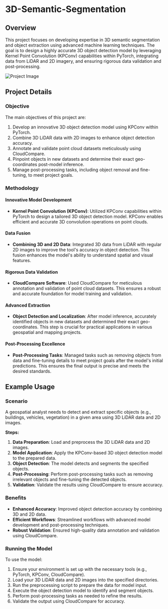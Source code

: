 # 3D-Semantic-Segmentation

## Overview
This project focuses on developing expertise in 3D semantic segmentation and object extraction using advanced machine learning techniques. The goal is to design a highly accurate 3D object detection model by leveraging Kernel Point Convolution (KPConv) capabilities within PyTorch, integrating data from LiDAR and 2D imagery, and ensuring rigorous data validation and post-processing.

![Project Image](path/to/your/image.png)

## Project Details
### Objective
The main objectives of this project are:
1. Develop an innovative 3D object detection model using KPConv within PyTorch.
2. Combine 3D LiDAR data with 2D images to enhance object detection accuracy.
3. Annotate and validate point cloud datasets meticulously using CloudCompare.
4. Pinpoint objects in new datasets and determine their exact geo-coordinates post-model inference.
5. Manage post-processing tasks, including object removal and fine-tuning, to meet project goals.

### Methodology
#### Innovative Model Development
- **Kernel Point Convolution (KPConv)**: Utilized KPConv capabilities within PyTorch to design a tailored 3D object detection model. KPConv enables efficient and accurate 3D convolution operations on point clouds.

#### Data Fusion
- **Combining 3D and 2D Data**: Integrated 3D data from LiDAR with regular 2D images to improve the tool's accuracy in object detection. This fusion enhances the model's ability to understand spatial and visual features.

#### Rigorous Data Validation
- **CloudCompare Software**: Used CloudCompare for meticulous annotation and validation of point cloud datasets. This ensures a robust and accurate foundation for model training and validation.

#### Advanced Extraction
- **Object Detection and Localization**: After model inference, accurately identified objects in new datasets and determined their exact geo-coordinates. This step is crucial for practical applications in various geospatial and mapping projects.

#### Post-Processing Excellence
- **Post-Processing Tasks**: Managed tasks such as removing objects from data and fine-tuning details to meet project goals after the model's initial predictions. This ensures the final output is precise and meets the desired standards.

## Example Usage
### Scenario
A geospatial analyst needs to detect and extract specific objects (e.g., buildings, vehicles, vegetation) in a given area using 3D LiDAR data and 2D images.

**Steps:**
1. **Data Preparation**: Load and preprocess the 3D LiDAR data and 2D images.
2. **Model Application**: Apply the KPConv-based 3D object detection model to the prepared data.
3. **Object Detection**: The model detects and segments the specified objects.
4. **Post-Processing**: Perform post-processing tasks such as removing irrelevant objects and fine-tuning the detected objects.
5. **Validation**: Validate the results using CloudCompare to ensure accuracy.

### Benefits
- **Enhanced Accuracy**: Improved object detection accuracy by combining 3D and 2D data.
- **Efficient Workflows**: Streamlined workflows with advanced model development and post-processing techniques.
- **Robust Validation**: Ensured high-quality data annotation and validation using CloudCompare.

### Running the Model
To use the model:
1. Ensure your environment is set up with the necessary tools (e.g., PyTorch, KPConv, CloudCompare).
2. Load your 3D LiDAR data and 2D images into the specified directories.
3. Run the preprocessing script to prepare the data for model input.
4. Execute the object detection model to identify and segment objects.
5. Perform post-processing tasks as needed to refine the results.
6. Validate the output using CloudCompare for accuracy.
